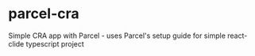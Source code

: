 # parcel-cra
Simple CRA app with Parcel - uses Parcel's setup guide for simple react-clide typescript project
